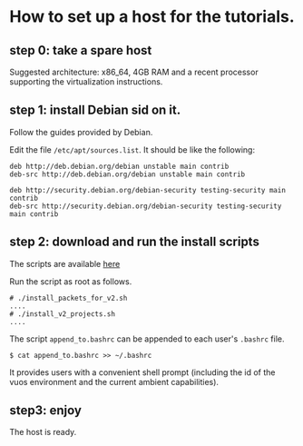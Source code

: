 How to set up a host for the tutorials.
======

## step 0: take a spare host

Suggested architecture: x86\_64, 4GB RAM and a recent processor supporting the virtualization instructions.

## step 1: install Debian sid on it.

Follow the guides provided by Debian.

Edit the file `/etc/apt/sources.list`. It should be like the following:

```
deb http://deb.debian.org/debian unstable main contrib
deb-src http://deb.debian.org/debian unstable main contrib

deb http://security.debian.org/debian-security testing-security main contrib
deb-src http://security.debian.org/debian-security testing-security main contrib
```

## step 2: download and run the install scripts

The scripts are available [here](/archive/install_scripts)

Run the script as root as follows. 
```
# ./install_packets_for_v2.sh
.... 
# ./install_v2_projects.sh
.... 
```

The script `append_to.bashrc` can be appended to each user's `.bashrc` file.
```
$ cat append_to.bashrc >> ~/.bashrc
```
It provides users with a convenient shell prompt (including the id of the
		vuos environment and the current ambient capabilities).

## step3: enjoy

The host is ready.
